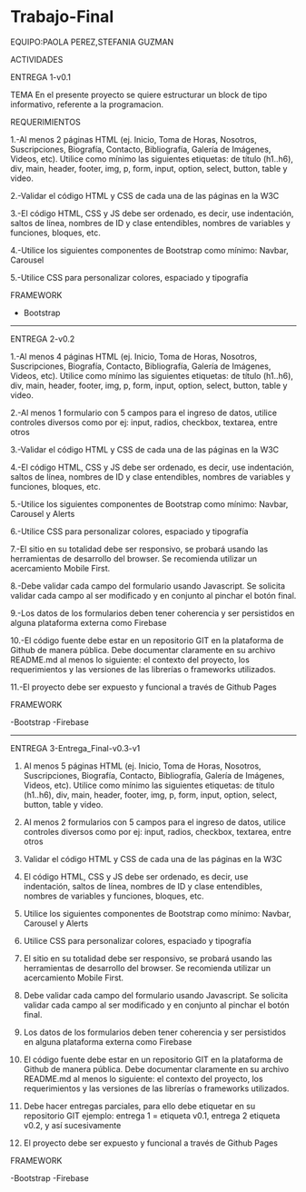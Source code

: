 # Trabajo-Final


EQUIPO:PAOLA PEREZ,STEFANIA GUZMAN

ACTIVIDADES

ENTREGA 1-v0.1

TEMA
En el presente proyecto se quiere estructurar un block de tipo informativo, referente a la programacion.

REQUERIMIENTOS

1.-Al menos 2 páginas HTML (ej. Inicio, Toma de Horas, Nosotros, Suscripciones, Biografía, Contacto, Bibliografía, Galería de Imágenes, Videos, etc). Utilice como mínimo las siguientes etiquetas: de título (h1..h6), div, main, header, footer, img, p, form, input, option, select, button, table y video.

2.-Validar el código HTML y CSS de cada una de las páginas en la W3C

3.-El código HTML, CSS y JS debe ser ordenado, es decir, use indentación, saltos de línea, nombres de ID y clase entendibles, nombres de variables y funciones, bloques, etc.

4.-Utilice los siguientes componentes de Bootstrap como mínimo: Navbar, Carousel

5.-Utilice CSS para personalizar colores, espaciado y tipografía

FRAMEWORK

- Bootstrap

-----------------------------------------------------------------------------------------------------------------------------------------------------------------------
ENTREGA 2-v0.2

1.-Al menos 4 páginas HTML (ej. Inicio, Toma de Horas, Nosotros, Suscripciones, Biografía, Contacto, Bibliografía, Galería de Imágenes, Videos, etc). 
Utilice como mínimo las siguientes etiquetas: de título (h1..h6), div, main, header, footer, img, p, form, input, option, select, button, table y video.

2.-Al menos 1 formulario con 5 campos para el ingreso de datos, utilice controles diversos como por ej: input, radios, checkbox, textarea, entre otros

3.-Validar el código HTML y CSS de cada una de las páginas en la W3C

4.-El código HTML, CSS y JS debe ser ordenado, es decir, use indentación, saltos de línea, nombres de ID y clase entendibles, nombres de variables y funciones,
bloques, etc.

5.-Utilice los siguientes componentes de Bootstrap como mínimo: Navbar, Carousel y Alerts

6.-Utilice CSS para personalizar colores, espaciado y tipografía

7.-El sitio en su totalidad debe ser responsivo, se probará usando las herramientas de desarrollo del browser. Se recomienda utilizar un acercamiento Mobile First.

8.-Debe validar cada campo del formulario usando Javascript. Se solicita validar cada campo al ser modificado y en conjunto al pinchar el botón final.

9.-Los datos de los formularios deben tener coherencia y ser persistidos en alguna plataforma externa como Firebase

10.-El código fuente debe estar en un repositorio GIT en la plataforma de Github de manera pública. Debe documentar claramente en su archivo README.md al menos lo siguiente: el contexto del proyecto, los requerimientos y las versiones de las librerías o frameworks utilizados.

11.-El proyecto debe ser expuesto y funcional a través de Github Pages

FRAMEWORK

-Bootstrap
-Firebase

---------------------------------------------------------------------------------------------------------------------------------------------------------------------
ENTREGA 3-Entrega_Final-v0.3-v1

1. Al menos 5 páginas HTML (ej. Inicio, Toma de Horas, Nosotros, Suscripciones, Biografía, Contacto, Bibliografía, Galería de Imágenes, Videos, etc). Utilice como mínimo las siguientes etiquetas: de título (h1..h6), div, main, header, footer, img, p, form, input, option, select, button, table y video.

2. Al menos 2 formularios con 5 campos para el ingreso de datos, utilice controles diversos como por ej: input, radios, checkbox, textarea, entre otros

3. Validar el código HTML y CSS de cada una de las páginas en la W3C

4. El código HTML, CSS y JS debe ser ordenado, es decir, use indentación, saltos de línea, nombres de ID y clase entendibles, nombres de variables y funciones, bloques, etc.

5. Utilice los siguientes componentes de Bootstrap como mínimo: Navbar, Carousel y Alerts

6. Utilice CSS para personalizar colores, espaciado y tipografía

7. El sitio en su totalidad debe ser responsivo, se probará usando las herramientas de desarrollo del browser. Se recomienda utilizar un acercamiento Mobile First.

8. Debe validar cada campo del formulario usando Javascript. Se solicita validar cada campo al ser modificado y en conjunto al pinchar el botón final.

9. Los datos de los formularios deben tener coherencia y ser persistidos en alguna plataforma externa como Firebase

10. El código fuente debe estar en un repositorio GIT en la plataforma de Github de manera pública. Debe documentar claramente en su archivo README.md al menos lo siguiente: el contexto del proyecto, los requerimientos y las versiones de las librerías o frameworks utilizados.

11. Debe hacer entregas parciales, para ello debe etiquetar en su repositorio GIT ejemplo: entrega 1 = etiqueta v0.1, entrega 2 etiqueta v0.2, y así sucesivamente

12. El proyecto debe ser expuesto y funcional a través de Github Pages

FRAMEWORK

-Bootstrap
-Firebase



